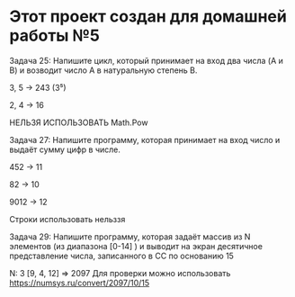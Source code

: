 # Этот проект создан для домашней работы №5
Задача 25: Напишите цикл, который принимает на вход два числа (A и B) и возводит число A в натуральную степень B.

3, 5 -> 243 (3⁵)

2, 4 -> 16

НЕЛЬЗЯ ИСПОЛЬЗОВАТЬ Math.Pow

Задача 27: Напишите программу, которая принимает на вход число и выдаёт сумму цифр в числе.

452 -> 11

82 -> 10

9012 -> 12

Строки использовать нельззя

Задача 29: Напишите программу, которая задаёт массив из N элементов (из диапазона [0-14] ) и выводит на экран десятичное представление числа, записанного в СС по основанию 15

N: 3 [9, 4, 12] => 2097
Для проверки можно использовать https://numsys.ru/convert/2097/10/15